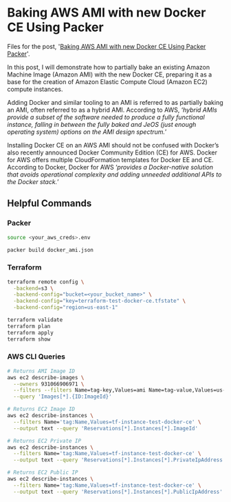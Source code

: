 # Baking AWS AMI with new Docker CE Using Packer

Files for the post, '[Baking AWS AMI with new Docker CE Using Packer Packer](http://programmaticponderings.com/2017/03/06/baking-aws-ami-with-new-docker-ce-using-packer)'.

In this post, I will demonstrate how to partially bake an existing Amazon Machine Image (Amazon AMI) with the new Docker CE, preparing it as a base for the creation of Amazon Elastic Compute Cloud (Amazon EC2) compute instances.

Adding Docker and similar tooling to an AMI is referred to as partially baking an AMI, often referred to as a hybrid AMI. According to AWS, ‘_hybrid AMIs provide a subset of the software needed to produce a fully functional instance, falling in between the fully baked and JeOS (just enough operating system) options on the AMI design spectrum._’

Installing Docker CE on an AWS AMI should not be confused with Docker’s also recently announced Docker Community Edition (CE) for AWS. Docker for AWS offers multiple CloudFormation templates for Docker EE and CE. According to Docker, Docker for AWS ‘_provides a Docker-native solution that avoids operational complexity and adding unneeded additional APIs to the Docker stack._’

## Helpful Commands

### Packer

```bash
source <your_aws_creds>.env

packer build docker_ami.json
```

### Terraform

```bash
terraform remote config \
  -backend=s3 \
  -backend-config="bucket=<your_bucket_name>" \
  -backend-config="key=terraform-test-docker-ce.tfstate" \
  -backend-config="region=us-east-1"

terraform validate
terraform plan
terraform apply
terraform show
```

### AWS CLI Queries

```bash
# Returns AMI Image ID
aws ec2 describe-images \
  --owners 931066906971 \
  --filters --filters Name=tag-key,Values=ami Name=tag-value,Values=us-east-1-test-docker-ce-base \
  --query 'Images[*].{ID:ImageId}'

# Returns EC2 Image ID
aws ec2 describe-instances \
  --filters Name='tag:Name,Values=tf-instance-test-docker-ce' \
  --output text --query 'Reservations[*].Instances[*].ImageId'

# Returns EC2 Private IP
aws ec2 describe-instances \
  --filters Name='tag:Name,Values=tf-instance-test-docker-ce' \
  --output text --query 'Reservations[*].Instances[*].PrivateIpAddress'

# Returns EC2 Public IP
aws ec2 describe-instances \
  --filters Name='tag:Name,Values=tf-instance-test-docker-ce' \
  --output text --query 'Reservations[*].Instances[*].PublicIpAddress'
```
